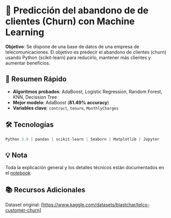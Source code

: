 # 🧠 Predicción del abandono de de clientes (Churn) con Machine Learning

**Objetivo**: Se dispone de una base de datos de una empresa de telecomunicaciones. El objetivo es predecir el abandono de clientes (churn) usando Python (scikit-learn) para reducirlo, mantener más clientes y aumentar beneficios.

## 📌 Resumen Rápido
- **Algoritmos probados**: AdaBoost, Logistic Regression, Random Forest, KNN, Decission Tree  
- **Mejor modelo**: AdaBoost (**81.49% accuracy**)  
- **Variables clave**: `contract`, `tenure`, `MonthlyCharges`

## 🛠️ Tecnologías
```python
Python 3.9 | pandas | scikit-learn | Seaborn | Matplotlib | Jupyter
```

## 💡 Nota

Toda la explicación general y los detalles técnicos están documentados en el [notebook](ChurnAnalysis(ES).ipynb)

## 📚 Recursos Adicionales

Dataset original: [https://www.kaggle.com/datasets/blastchar/telco-customer-churn]
